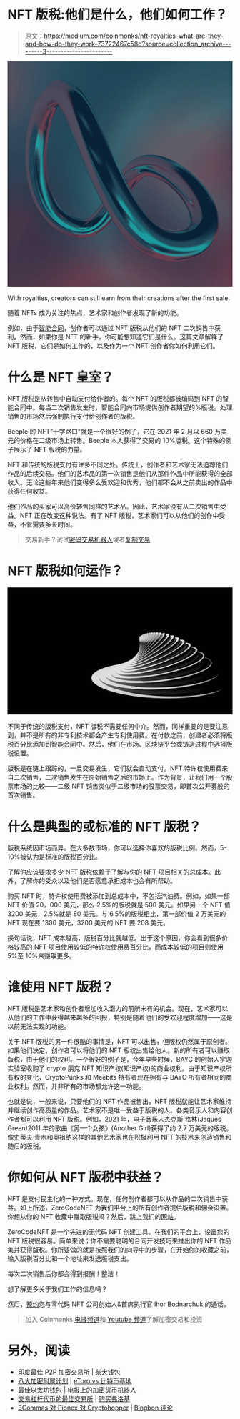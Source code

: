 # NFT 版税:他们是什么，他们如何工作？

> 原文：<https://medium.com/coinmonks/nft-royalties-what-are-they-and-how-do-they-work-73722467c58d?source=collection_archive---------3----------------------->

![](img/364669f8f4f6aec1974a19e7c38dcd3f.png)

With royalties, creators can still earn from their creations after the first sale.

随着 NFTs 成为关注的焦点，艺术家和创作者发现了新的功能。

例如，由于[智能合同](/zero-code-nft/omnichain-nfts-what-they-are-and-how-to-easily-deploy-them-a8f9481c3f88)，创作者可以通过 NFT 版税从他们的 NFT 二次销售中获利。然而，如果你是 NFT 的新手，你可能想知道它们是什么。这篇文章解释了 NFT 版税，它们是如何工作的，以及作为一个 NFT 创作者你如何利用它们。

# 什么是 NFT 皇室？

NFT 版税是从转售中自动支付给作者的。每个 NFT 的版税都被编码到 NFT 的智能合同中。每当二次销售发生时，智能合同向市场提供创作者期望的%版税。处理销售的市场然后强制执行支付给创作者的版税。

Beeple 的 NFT“十字路口”就是一个很好的例子，它在 2021 年 2 月以 660 万美元的价格在二级市场上转售。Beeple 本人获得了交易的 10%版税。这个特殊的例子展示了 NFT 版税的力量。

NFT 和传统的版税支付有许多不同之处。传统上，创作者和艺术家无法追踪他们作品的后续交易。他们的艺术品的第一次销售是他们从那件作品中所能获得的全部收入。无论这些年来他们变得多么受欢迎和优秀，他们都不会从之前卖出的作品中获得任何收益。

他们作品的买家可以高价转售同样的艺术品。因此，艺术家没有从二次销售中受益。NFT 正在改变这种说法。有了 NFT 版税，艺术家们可以从他们的创作中受益，不管需要多长时间。

> 交易新手？试试[密码交易机器人](/coinmonks/crypto-trading-bot-c2ffce8acb2a)或者[复制交易](/coinmonks/top-10-crypto-copy-trading-platforms-for-beginners-d0c37c7d698c)

# NFT 版税如何运作？

![](img/bcc3f2c1260da22593f9236ed46a5a37.png)

不同于传统的版税支付，NFT 版税不需要任何中介。然而，同样重要的是要注意到，并不是所有的非专利技术都会产生专利使用费。在付款之前，创建者必须将版税百分比添加到智能合同中。然后，他们在市场、区块链平台或铸造过程中选择版税设置。

版税是在链上跟踪的，一旦交易发生，它们就会自动支付。NFT 特许权使用费来自二次销售，二次销售发生在原始销售之后的市场上。作为背景，让我们用一个股票市场的比较——二级 NFT 销售类似于二级市场的股票交易，即首次公开募股的首次销售。

# 什么是典型的或标准的 NFT 版税？

版税系统因市场而异。在大多数市场，你可以选择你喜欢的版税比例。然而，5-10%被认为是标准的版税百分比。

了解你应该要求多少 NFT 版税依赖于了解与你的 NFT 项目相关的总成本。此外，了解你的受众以及他们是否愿意承担成本也会有所帮助。

购买 NFT 时，特许权使用费被添加到总成本中，不包括汽油费。例如，如果一部 NFT 价值 20，000 美元，那么 2.5%的版税就是 500 美元。如果另一个 NFT 值 3200 美元，2.5%就是 80 美元。与 6.5%的版税相比，第一部价值 2 万美元的 NFT 现在要 1300 美元，3200 美元的 NFT 要 208 美元。

换句话说，NFT 成本越高，版税百分比就越低。出于这个原因，你会看到很多价格较高的 NFT 项目使用较低的特许权使用费百分比，而成本较低的项目则使用 5%至 10%来赚取更多。

# 谁使用 NFT 版税？

NFT 版税是艺术家和创作者增加收入潜力的前所未有的机会。现在，艺术家可以从他们的工作中获得越来越多的回报，特别是随着他们的受欢迎程度增加——这是以前无法实现的功能。

关于 NFT 版税的另一件很酷的事情是，NFT 可以出售，但版权仍然属于原创者。如果他们决定，创作者可以将他们的 NFT 版权出售给他人。新的所有者可以赚取版税，由于他们的权利。一个很好的例子是，今年早些时候，BAYC 的创始人宇迦实验室收购了 crypto 朋克 NFT 知识产权(知识产权)的商业权利。由于知识产权所有权的变化，CryptoPunks 和 Meebits 持有者现在拥有与 BAYC 所有者相同的商业权利。然而，并非所有的市场都允许这一功能。

也就是说，一般来说，只要他们的 NFT 作品被售出，NFT 版税就能让艺术家维持并继续创作高质量的作品。艺术家不是唯一受益于版税的人。各类音乐人和内容创作者都可以利用 NFT 版税。例如，2021 年，电子音乐人杰克斯·格林(Jaques Green)2011 年的歌曲《另一个女孩》(Another Girl)获得了约 2.7 万美元的版税。像史蒂夫·青木和奥祖纳这样的其他艺术家也在积极利用 NFT 的技术来创造销售和随后的版税。

# 你如何从 NFT 版税中获益？

NFT 是支付民主化的一种方式。现在，任何创作者都可以从作品的二次销售中获益。如上所述，ZeroCodeNFT 为我们平台上的所有创作者提供版税和佣金设置。你想从你的 NFT 收藏中赚取版税吗？然后，跳上我们的[网站](https://www.zerocodenft.com/)。

ZeroCodeNFT 是一个先进的无代码 NFT 创建工具。在我们的平台上，设置您的 NFT 版税很容易。简单来说；你不需要聪明的合同开发技巧来推出你的 NFT 作品集并获得版税。你所要做的就是按照我们的向导中的步骤，在开始你的收藏之前，输入版税百分比和一个地址来发送版税支出。

每次二次销售后你都会得到报酬！整洁！

想了解更多关于我们工作的信息吗？

然后，[预约](https://hello.zerocodenft.com/book-deployment-call?utm_ads_source=blog_post)您与零代码 NFT 公司创始人&首席执行官 Ihor Bodnarchuk 的通话。

> 加入 Coinmonks [电报频道](https://t.me/coincodecap)和 [Youtube 频道](https://www.youtube.com/c/coinmonks/videos)了解加密交易和投资

# 另外，阅读

*   [印度最佳 P2P 加密交易所](https://coincodecap.com/p2p-crypto-exchanges-in-india) | [柴犬钱包](https://coincodecap.com/baby-shiba-inu-wallets)
*   [八大加密附属计划](https://coincodecap.com/crypto-affiliate-programs) | [eToro vs 比特币基地](https://coincodecap.com/etoro-vs-coinbase)
*   [最佳以太坊钱包](https://coincodecap.com/best-ethereum-wallets) | [电报上的加密货币机器人](https://coincodecap.com/telegram-crypto-bots)
*   [交易杠杆代币的最佳交易所](https://coincodecap.com/leveraged-token-exchanges) | [购买弗洛基](https://coincodecap.com/buy-floki-inu-token)
*   [3Commas 对 Pionex 对 Cryptohopper](https://coincodecap.com/3commas-vs-pionex-vs-cryptohopper) | [Bingbon 评论](https://coincodecap.com/bingbon-review)